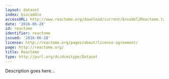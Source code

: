 ```yaml
---
layout: dataset
index: biocaddie
accessURL: http://www.reactome.org/download/current/Ensembl2Reactome.txt
date: '2016-06-28'
id: reactome
identifier: reactome
issued: '2016-06-28'
license: http://reactome.org/pages/about/license-agreement/
page: http://reactome.org/
title: Reactome
type: http://purl.org/dc/dcmitype/Dataset
---
```


Description goes here...